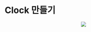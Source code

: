 # Clock 만들기

<p align="center">
  <img src="https://media.vlpt.us/images/dolarge/post/15804044-ecd9-4ccf-b009-dbf020ef7ebd/ezgif.com-gif-maker%20(15).gif" />
  </p>
